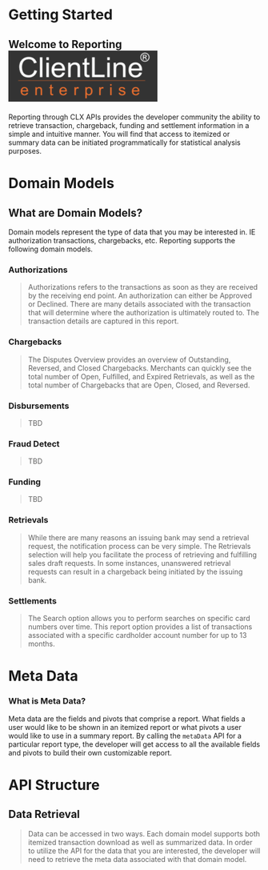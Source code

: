 # Getting Started

## Welcome to Reporting ![CLX](../assets/images/clx_image.png "CLX")

Reporting through CLX APIs provides the developer community the ability to retrieve transaction, chargeback, funding and settlement information in a simple and intuitive manner. You will find that access to itemized or summary data can be initiated programmatically for statistical analysis purposes. 

# Domain Models

## What are Domain Models?
Domain models represent the type of data that you may be interested in.  IE authorization transactions, chargebacks, etc. Reporting supports the following domain models. 

### Authorizations 
>Authorizations refers to the transactions as soon as they are received by the receiving end point. An authorization can either be Approved or Declined. There are many details associated with the transaction that will determine where the authorization is ultimately routed to. The transaction details are captured in this report.

### Chargebacks
>The Disputes Overview provides an overview of Outstanding, Reversed, and Closed Chargebacks. Merchants can quickly see the total number of Open, Fulfilled, and Expired Retrievals, as well as the total number of Chargebacks that are Open, Closed, and Reversed.

### Disbursements
>TBD

### Fraud Detect
>TBD

### Funding
>TBD

### Retrievals
>While there are many reasons an issuing bank may send a retrieval request, the notification process can be very simple. The Retrievals selection will help you facilitate the process of retrieving and fulfilling sales draft requests. In some instances, unanswered retrieval requests can result in a chargeback being initiated by the issuing bank.

### Settlements
>The Search option allows you to perform searches on specific card numbers over time. This report option provides a list of transactions associated with a specific cardholder account number for up to 13 months.

# Meta Data

### What is Meta Data?
Meta data are the fields and pivots that comprise a report.  What fields a user would like to be shown in an itemized report or what pivots a user would like to use in a summary report. By calling the `metaData` API for a particular report type, the developer will get access to all the available fields and pivots to build their own customizable report. 

# API Structure

## Data Retrieval
>Data can be accessed in two ways. Each domain model supports both itemized transaction download as well as summarized data. In order to utilize the API for the data that you are interested, the developer will need to retrieve the meta data associated with that domain model. 
